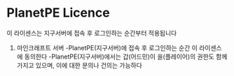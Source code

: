 # PlanetPE Licence

이 라이센스는 지구서버에 접속 후 로그인하는 순간부터 적용됩니다

1. 마인크래프트 서버
-PlanetPE(지구서버)에 접속 후 로그인하는 순간 이 라이센스에 동의한다
-PlanetPE(지구서버)에서는 갑(어드민)이 을(플레이어)의 권한도 함께 가지고 있으며, 이에 대한 문의나 건의는 가능하다
